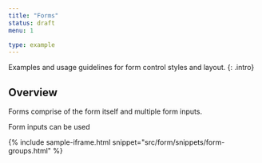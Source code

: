 ```yaml
---
title: "Forms"
status: draft
menu: 1

type: example
---
```


Examples and usage guidelines for form control styles and layout.
{: .intro}

## Overview
Forms comprise of the form itself and multiple form inputs.

Form inputs can be used 


{% include sample-iframe.html snippet="src/form/snippets/form-groups.html" %}